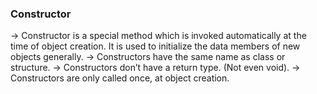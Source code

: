 <h3> Constructor </h3>

-> Constructor is a special method which is invoked automatically at the time of object creation. It is used to initialize the data members of new objects generally. 
-> Constructors have the same name as class or structure. 
-> Constructors don’t have a return type. (Not even void).
-> Constructors are only called once, at object creation.
